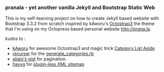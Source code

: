 ### pranala - yet another vanilla Jekyll and Bootstrap Static Web

This is my self-learning project on how to create Jekyll based website with Bootstrap 3.3.2 from scratch inspired by kAworu's [Octostrap3](https://github.com/kAworu/octostrap3) the theme that I'm using on my Octopress based personal website http://prana.la. 

kudos to :

- [kAworu](https://github.com/kAworu) for awesome Octostrap3 and magic trick [Category List Aside](http://kaworu.github.io/octostrap3/blog/2013/10/03/category-list-aside/)
- [recurser](https://github.com/recurser) for the [generate_categories.rb](https://github.com/recurser/jekyll-plugins)
- [alialo's gist](https://gist.github.com/alialo/2255511) for pagination.
- [havvg](https://github.com/havvg) for [plugin-less XML sitemap](https://github.com/havvg/havvg.github.com/blob/master/sitemap.xml)


